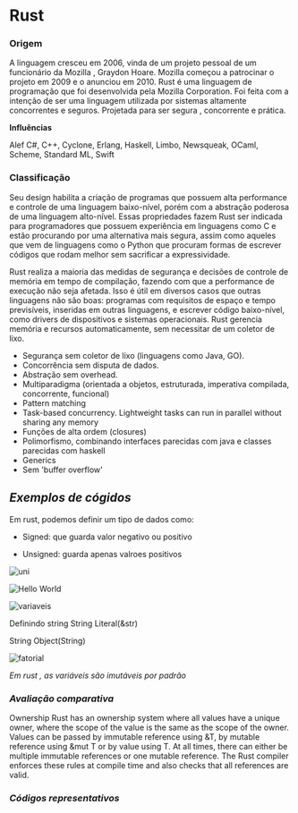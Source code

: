 # **Rust**

### **Origem**

A linguagem cresceu em 2006, vinda de um projeto pessoal de um funcionário da Mozilla , Graydon Hoare. Mozilla começou a patrocinar o projeto em 2009 e o anunciou em 2010.
Rust é uma linguagem de programação que foi desenvolvida pela Mozilla Corporation. Foi feita com a intenção de ser uma linguagem utilizada por sistemas  altamente concorrentes e seguros. Projetada para ser segura , concorrente e prática.

**Influências**

Alef C#, C++, Cyclone, Erlang, Haskell, Limbo, Newsqueak, OCaml, Scheme, Standard ML, Swift

### **Classificação**

Seu design habilita a criação de programas que possuem alta performance e controle de uma linguagem baixo-nível, porém com a abstração poderosa de uma linguagem alto-nível. Essas propriedades fazem Rust ser indicada para programadores que possuem experiência em linguagens como C e estão procurando por uma alternativa mais segura, assim como aqueles que vem de linguagens como o Python que procuram formas de escrever códigos que rodam melhor sem sacrificar a expressividade.

Rust realiza a maioria das medidas de segurança e decisões de controle de memória em tempo de compilação, fazendo com que a performance de execução não seja afetada. Isso é útil em diversos casos que outras linguagens não são boas: programas com requisitos de espaço e tempo previsíveis, inseridas em outras linguagens, e escrever código baixo-nível, como drivers de dispositivos e sistemas operacionais.
Rust gerencia memória e recursos automaticamente, sem necessitar de um coletor de lixo.

* Segurança sem coletor de lixo (linguagens como Java, GO).
* Concorrência sem disputa de dados.
* Abstração sem overhead.
* Multiparadigma (orientada a objetos, estruturada, imperativa compilada, concorrente, funcional)
*	Pattern matching
*	Task-based concurrency. Lightweight tasks can run in parallel without sharing any memory 
*	Funções de alta ordem (closures)
*	Polimorfismo, combinando interfaces parecidas com java e classes parecidas com haskell
*	Generics
*	Sem 'buffer overflow'

## ***Exemplos de cógidos***
Em rust, podemos definir um tipo de dados como:
* Signed: que guarda valor negativo ou positivo

* Unsigned: guarda apenas valroes positivos 

![uni](https://user-images.githubusercontent.com/7257385/64481049-9f5f9e00-d1aa-11e9-95ef-5e9c68935169.jpg)


![Hello World](https://user-images.githubusercontent.com/7257385/64479753-9b735200-d191-11e9-92de-010047fe0c3f.jpg)


![variaveis](https://user-images.githubusercontent.com/7257385/64480149-d1680480-d198-11e9-9e6d-8da53e67e24c.jpg)

Definindo string
String Literal(&str)


String Object(String)


![fatorial](https://user-images.githubusercontent.com/7257385/64481261-e5b6fc00-d1ae-11e9-89af-3280d7ba4bc0.jpg)


*Em rust , as variáveis são imutáveis por padrão*

### ***Avaliação comparativa***
Ownership
Rust has an ownership system where all values have a unique owner, where the scope of the value is the same as the scope of the owner.
Values can be passed by immutable reference using &T, by mutable reference using &mut T or by value using T. At all times, there can either be multiple immutable references or one mutable reference. The Rust compiler enforces these rules at compile time and also checks that all references are valid.

### ***Códigos representativos***

